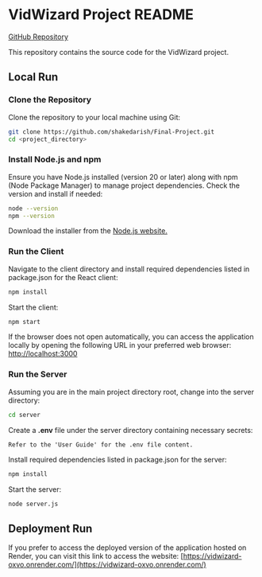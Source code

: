 # VidWizard Project README

[GitHub Repository](https://github.com/shakedarish/Final-Project)

This repository contains the source code for the VidWizard project.

## Local Run

### Clone the Repository

Clone the repository to your local machine using Git:

```bash
git clone https://github.com/shakedarish/Final-Project.git
cd <project_directory>
```

### Install Node.js and npm

Ensure you have Node.js installed (version 20 or later) along with npm (Node Package Manager) to manage project dependencies. Check the version and install if needed:

```bash
node --version
npm --version
```

Download the installer from the [Node.js website.](https://nodejs.org/en)

### Run the Client

Navigate to the client directory and install required dependencies listed in package.json for the React client:

```bash
npm install
```

Start the client:

```bash
npm start
```

If the browser does not open automatically, you can access the application locally by opening the following URL in your preferred web browser: [http://localhost:3000](http://localhost:3000)

### Run the Server

Assuming you are in the main project directory root, change into the server directory:

```bash
cd server
```

Create a **.env** file under the server directory containing necessary secrets:

```
Refer to the 'User Guide' for the .env file content.
```

Install required dependencies listed in package.json for the server:

```bash
npm install
```

Start the server:

```bash
node server.js
```

## Deployment Run

If you prefer to access the deployed version of the application hosted on Render, you can visit this link to access the website:
[https://vidwizard-oxvo.onrender.com/](https://vidwizard-oxvo.onrender.com/)
